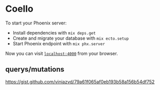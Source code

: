 # Coello

To start your Phoenix server:

  * Install dependencies with `mix deps.get`
  * Create and migrate your database with `mix ecto.setup`
  * Start Phoenix endpoint with `mix phx.server`

Now you can visit [`localhost:4000`](http://localhost:4000/api/v1/graphiql) from your browser.

## querys/mutations
https://gist.github.com/viniazvd/79a61f065af0eb193b58a156b54df752
